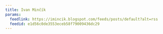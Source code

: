 ```yaml
---
title: Ivan Minčík
params:
  feedlink: https://imincik.blogspot.com/feeds/posts/default?alt=rss
  feedid: e1d56c0de3553eceb58f79009436dc29
---
```

